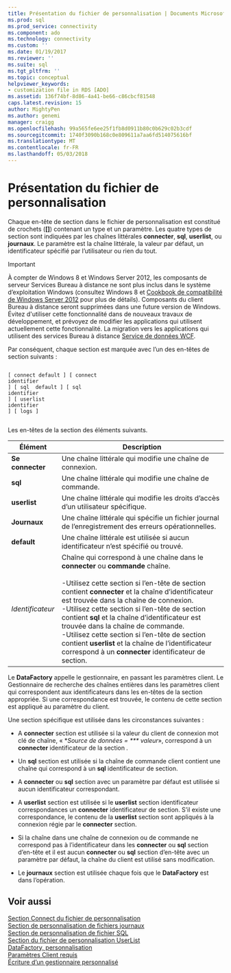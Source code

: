 ```yaml
---
title: Présentation du fichier de personnalisation | Documents Microsoft
ms.prod: sql
ms.prod_service: connectivity
ms.component: ado
ms.technology: connectivity
ms.custom: ''
ms.date: 01/19/2017
ms.reviewer: ''
ms.suite: sql
ms.tgt_pltfrm: ''
ms.topic: conceptual
helpviewer_keywords:
- customization file in RDS [ADO]
ms.assetid: 136f74bf-8d86-4a41-be66-c86cbcf81548
caps.latest.revision: 15
author: MightyPen
ms.author: genemi
manager: craigg
ms.openlocfilehash: 99a565fe6ee25f1fb8d0911b80c0b629c02b3cdf
ms.sourcegitcommit: 1740f3090b168c0e809611a7aa6fd514075616bf
ms.translationtype: MT
ms.contentlocale: fr-FR
ms.lasthandoff: 05/03/2018
---
```

# <a name="understanding-the-customization-file"></a>Présentation du fichier de personnalisation
Chaque en-tête de section dans le fichier de personnalisation est constitué de crochets (**[]**) contenant un type et un paramètre. Les quatre types de section sont indiquées par les chaînes littérales **connecter**, **sql**, **userlist**, ou **journaux**. Le paramètre est la chaîne littérale, la valeur par défaut, un identificateur spécifié par l’utilisateur ou rien du tout.  
  
> [!IMPORTANT]
>  À compter de Windows 8 et Windows Server 2012, les composants de serveur Services Bureau à distance ne sont plus inclus dans le système d’exploitation Windows (consultez Windows 8 et [Cookbook de compatibilité de Windows Server 2012](https://www.microsoft.com/en-us/download/details.aspx?id=27416) pour plus de détails). Composants du client Bureau à distance seront supprimées dans une future version de Windows. Évitez d'utiliser cette fonctionnalité dans de nouveaux travaux de développement, et prévoyez de modifier les applications qui utilisent actuellement cette fonctionnalité. La migration vers les applications qui utilisent des services Bureau à distance [Service de données WCF](http://go.microsoft.com/fwlink/?LinkId=199565).  
  
 Par conséquent, chaque section est marquée avec l’un des en-têtes de section suivants :  
  
```  
  
[ connect default ] [ connect    
identifier   
] [ sql  default ] [ sql    
identifier   
] [ userlist    
identifier   
] [ logs ]  
  
```  
  
 Les en-têtes de la section des éléments suivants.  
  
|Élément| Description|  
|----------|-----------------|  
|**Se connecter**|Une chaîne littérale qui modifie une chaîne de connexion.|  
|**sql**|Une chaîne littérale qui modifie une chaîne de commande.|  
|**userlist**|Une chaîne littérale qui modifie les droits d’accès d’un utilisateur spécifique.|  
|**Journaux**|Une chaîne littérale qui spécifie un fichier journal de l’enregistrement des erreurs opérationnelles.|  
|**default**|Une chaîne littérale est utilisée si aucun identificateur n’est spécifié ou trouvé.|  
|*Identificateur*|Chaîne qui correspond à une chaîne dans le **connecter** ou **commande** chaîne.<br /><br /> -Utilisez cette section si l’en-tête de section contient **connecter** et la chaîne d’identificateur est trouvée dans la chaîne de connexion.<br />-Utilisez cette section si l’en-tête de section contient **sql** et la chaîne d’identificateur est trouvée dans la chaîne de commande.<br />-Utilisez cette section si l’en-tête de section contient **userlist** et la chaîne de l’identificateur correspond à un **connecter** identificateur de section.|  
  
 Le **DataFactory** appelle le gestionnaire, en passant les paramètres client. Le Gestionnaire de recherche des chaînes entières dans les paramètres client qui correspondent aux identificateurs dans les en-têtes de la section appropriée. Si une correspondance est trouvée, le contenu de cette section est appliqué au paramètre du client.  
  
 Une section spécifique est utilisée dans les circonstances suivantes :  
  
-   A **connecter** section est utilisée si la valeur du client de connexion mot clé de chaîne, « **Source de données = *** valeur*», correspond à un **connecter** identificateur de la section *.*  
  
-   Un **sql** section est utilisée si la chaîne de commande client contient une chaîne qui correspond à un **sql** identificateur de section.  
  
-   A **connecter** ou **sql** section avec un paramètre par défaut est utilisée si aucun identificateur correspondant.  
  
-   A **userlist** section est utilisée si le **userlist** section identificateur correspondances un **connecter** identificateur de section. S’il existe une correspondance, le contenu de la **userlist** section sont appliqués à la connexion régie par le **connecter** section.  
  
-   Si la chaîne dans une chaîne de connexion ou de commande ne correspond pas à l’identificateur dans les **connecter** ou **sql** section d’en-tête et il est aucun **connecter** ou **sql**  section d’en-tête avec un paramètre par défaut, la chaîne du client est utilisé sans modification.  
  
-   Le **journaux** section est utilisée chaque fois que le **DataFactory** est dans l’opération.  
  
## <a name="see-also"></a>Voir aussi  
 [Section Connect du fichier de personnalisation](../../../ado/guide/remote-data-service/customization-file-connect-section.md)   
 [Section de personnalisation de fichiers journaux](../../../ado/guide/remote-data-service/customization-file-logs-section.md)   
 [Section de personnalisation de fichier SQL](../../../ado/guide/remote-data-service/customization-file-sql-section.md)   
 [Section du fichier de personnalisation UserList](../../../ado/guide/remote-data-service/customization-file-userlist-section.md)   
 [DataFactory, personnalisation](../../../ado/guide/remote-data-service/datafactory-customization.md)   
 [Paramètres Client requis](../../../ado/guide/remote-data-service/required-client-settings.md)   
 [Écriture d’un gestionnaire personnalisé](../../../ado/guide/remote-data-service/writing-your-own-customized-handler.md)




















